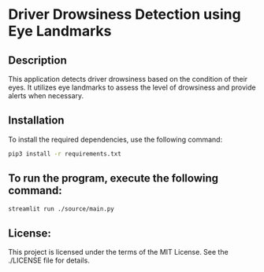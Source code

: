 # Driver Drowsiness Detection using Eye Landmarks

## Description
This application detects driver drowsiness based on the condition of their eyes. It utilizes eye landmarks to assess the level of drowsiness and provide alerts when necessary.

## Installation
To install the required dependencies, use the following command:
```bash
pip3 install -r requirements.txt
```

## To run the program, execute the following command:
```bash
streamlit run ./source/main.py
```

## License:
This project is licensed under the terms of the MIT License. See the ./LICENSE file for details.
